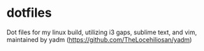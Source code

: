 # dotfiles
Dot files for my linux build, utilizing i3 gaps, sublime text, and vim, maintained by yadm (https://github.com/TheLocehiliosan/yadm)
